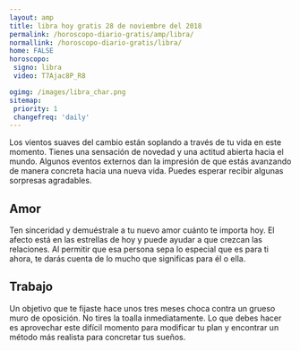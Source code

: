 ```yaml
---
layout: amp
title: libra hoy gratis 28 de noviembre del 2018 
permalink: /horoscopo-diario-gratis/amp/libra/
normallink: /horoscopo-diario-gratis/libra/
home: FALSE
horoscopo:
 signo: libra
 video: T7Ajac8P_R8

ogimg: /images/libra_char.png
sitemap:
 priority: 1
 changefreq: 'daily'
---
```



Los vientos suaves del cambio están soplando a través de tu vida en este momento. Tienes una sensación de novedad y una actitud abierta hacia el mundo. Algunos eventos externos dan la impresión de que estás avanzando de manera concreta hacia una nueva vida. Puedes esperar recibir algunas sorpresas agradables.

## Amor

Ten sinceridad y demuéstrale a tu nuevo amor cuánto te importa hoy. El afecto está en las estrellas de hoy y puede ayudar a que crezcan las relaciones. Al permitir que esa persona sepa lo especial que es para ti ahora, te darás cuenta de lo mucho que significas para él o ella.

## Trabajo

Un objetivo que te fijaste hace unos tres meses choca contra un grueso muro de oposición. No tires la toalla inmediatamente. Lo que debes hacer es aprovechar este difícil momento para modificar tu plan y encontrar un método más realista para concretar tus sueños.